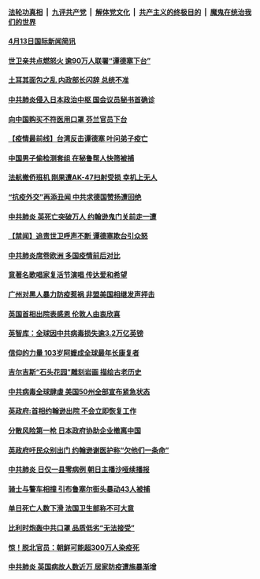 ####  [法轮功真相](../../../../basic/blob/master/README.md?t=04131930) &nbsp;|&nbsp; [九评共产党](../../../../9ping.md/blob/master/README.md?t=04131930) &nbsp;|&nbsp; [解体党文化](../../../../jtdwh.md/blob/master/README.md?t=04131930)  &nbsp;|&nbsp; [共产主义的终极目的](../../../../gczydzjmd.md/blob/master/README.md?t=04131930) &nbsp;|&nbsp; [魔鬼在统治我们的世界](../../../../mgztzwmdsj.md/blob/master/README.md?t=04131930) 

#### [4月13日国际新闻简讯](../pages/prog202/a102822043.md?t=04131930) 

#### [世卫亲共点燃怒火 逾90万人联署“谭德塞下台”](../pages/prog202/a102821917.md?t=04131930) 

#### [土耳其面包之乱 内政部长闪辞 总统不准](../pages/prog202/a102821905.md?t=04131930) 

#### [中共肺炎侵入日本政治中枢 国会议员秘书首确诊](../pages/prog202/a102821884.md?t=04131930) 

#### [向中国购买不符医用口罩 芬兰官员下台](../pages/prog202/a102821872.md?t=04131930) 

#### [【疫情最前线】台湾反击谭德塞 叶问弟子疫亡](../pages/prog202/a102821860.md?t=04131930) 

#### [中国男子偷检测套组 在秘鲁帮人快筛被捕](../pages/prog202/a102821862.md?t=04131930) 

#### [法航撤侨班机 刚果遭AK-47扫射受损 幸机上无人](../pages/prog202/a102821849.md?t=04131930) 

#### [“抗疫外交”再添丑闻 中共求德国赞扬遭回绝](../pages/prog202/a102821836.md?t=04131930) 

#### [中共肺炎 英死亡突破万人 约翰逊鬼门关前走一遭](../pages/prog202/a102821825.md?t=04131930) 


#### [【禁闻】追责世卫呼声不断 谭德塞欺台引众怒](../pages/prog202/a102821778.md?t=04131930) 

#### [中共肺炎席卷欧洲 多国疫情前后对比](../pages/prog202/a102821615.md?t=04131930) 


#### [意著名歌唱家复活节演唱 传达爱和希望](../pages/prog202/a102821741.md?t=04131930) 

#### [广州对黑人暴力防疫惹祸 非盟美国相继发声抨击](../pages/prog202/a102821697.md?t=04131930) 

#### [英国首相出院表感恩 伦敦人由衷欣喜](../pages/prog202/a102821725.md?t=04131930) 

#### [英智库：全球因中共病毒损失逾3.2万亿英镑](../pages/prog202/a102821662.md?t=04131930) 

#### [信仰的力量 103岁阿嬷成全球最年长康复者](../pages/prog202/a102821668.md?t=04131930) 

#### [吉尔吉斯“石头花园”雕刻岩画 描绘古老历史](../pages/prog202/a102821622.md?t=04131930) 

#### [中共病毒全球肆虐 美国50州全部宣布紧急状态](../pages/prog202/a102821620.md?t=04131930) 

#### [英政府:首相约翰逊出院 不会立即恢复工作](../pages/prog202/a102821596.md?t=04131930) 

#### [分散风险第一枪 日本政府协助企业撤离中国](../pages/prog202/a102821562.md?t=04131930) 

#### [英政府吁民众别出门 约翰逊谢医护称“欠他们一条命”](../pages/prog202/a102821530.md?t=04131930) 

#### [中共肺炎 日仅一县零病例 朝日主播沙哑续播报](../pages/prog202/a102821484.md?t=04131930) 

#### [骑士与警车相撞 引布鲁塞尔街头暴动43人被捕](../pages/prog202/a102821476.md?t=04131930) 

#### [单日死亡人数下滑 法国卫生部称不可大意](../pages/prog202/a102821438.md?t=04131930) 

#### [比利时炮轰中共口罩 品质低劣“无法接受”](../pages/prog202/a102821429.md?t=04131930) 

#### [惊！脱北官员：朝鲜可能超300万人染疫死](../pages/prog202/a102821392.md?t=04131930) 

#### [中共肺炎 英国病故人数近万 居家防疫遭施暴渐增](../pages/prog202/a102821388.md?t=04131930) 

